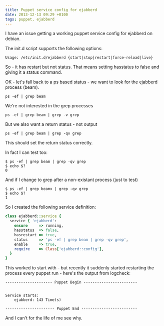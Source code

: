 ```yaml
---
title: Puppet service config for ejabberd
date: 2013-12-13 09:29 +0100
tags: puppet, ejabberd
---
```


I have an issue getting a working puppet service config for ejabberd on debian.

The init.d script supports the following options:

~~~ shell
Usage: /etc/init.d/ejabberd {start|stop|restart|force-reload|live}
~~~

So - it has restart but not status. That means setting hasstatus to false and giving it a status command.

OK - let's fall back to a ps based status - we want to look for the ejabberd process (beam).

~~~ shell
ps -ef | grep beam
~~~

We're not interested in the grep processes

~~~ shell
ps -ef | grep beam | grep -v grep
~~~

But we also want a return status - not output

~~~ shell
ps -ef | grep beam | grep -qv grep
~~~

This should set the return status correctly.

In fact I can test too:

~~~ shell
$ ps -ef | grep beam | grep -qv grep
$ echo $?
0
~~~

And if I change to grep after a non-existant process (just to test)

~~~ shell
$ ps -ef | grep beamx | grep -qv grep
$ echo $?
1
~~~

So I created the following service definition:

~~~ ruby
class ejabberd::service {
  service { 'ejabberd':
    ensure     => running,
    hasstatus  => false,
    hasrestart => true,
    status     => 'ps -ef | grep beam | grep -qv grep',
    enable     => true,
    require    => Class['ejabberd::config'],
  }
}
~~~

This worked to start with - but recently it suddenly started restarting the process every puppet run - here's the output from logcheck:

~~~ text
--------------------- Puppet Begin ------------------------


Service starts:
    ejabberd: 143 Time(s)

---------------------- Puppet End -------------------------
~~~

And I can't for the life of me see why.



